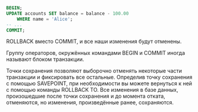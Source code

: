 

```sql
BEGIN;
UPDATE accounts SET balance = balance - 100.00
    WHERE name = 'Alice';
-- ...
COMMIT;
```

ROLLBACK вместо COMMIT, и все наши изменения будут отменены.

Группу операторов, окружённых командами BEGIN и COMMIT иногда называют блоком транзакции.

Точки сохранения позволяют выборочно отменять некоторые части транзакции и фиксировать все остальные. Определив точку сохранения с помощью SAVEPOINT, при необходимости вы можете вернуться к ней с помощью команды ROLLBACK TO. Все изменения в базе данных, произошедшие после точки сохранения и до момента отката, отменяются, но изменения, произведённые ранее, сохраняются.